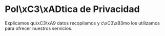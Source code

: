 # Pol\xC3\xADtica de Privacidad

Explicamos qu\xC3\xA9 datos recopilamos y c\xC3\xB3mo los utilizamos para ofrecer nuestros servicios.
